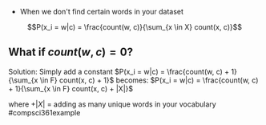 - When we don't find certain words in your dataset

$$P(x_i = w|c) = \frac{count(w, c)}{\sum_{x \in X} count(x, c)}$$
## What if $count(w, c) = 0$?
Solution: Simply add a constant
$P(x_i = w|c) = \frac{count(w, c) + 1}{\sum_{x \in F} count(x, c) + 1}$
becomes:
$P(x_i = w|c) = \frac{count(w, c) + 1}{\sum_{x \in F} count(x, c) + |X|}$

where $+ |X|$ = adding as many unique words in your vocabulary
#compsci361example 